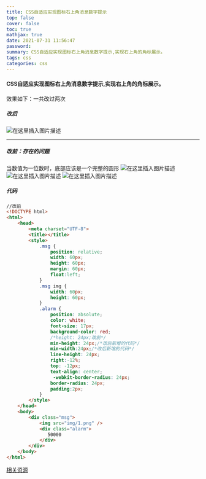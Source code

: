 ```yaml
---
title: CSS自适应实现图标右上角消息数字提示
top: false
cover: false
toc: true
mathjax: true
date: 2021-07-31 11:56:47
password:
summary: CSS自适应实现图标右上角消息数字提示,实现右上角的角标展示。
tags: css
categories: css
---
```


#### CSS自适应实现图标右上角消息数字提示,实现右上角的角标展示。

效果如下：一共改过两次

##### 改后

![在这里插入图片描述](https://img-blog.csdnimg.cn/20190725103545383.png)

------

##### 改前：存在的问题

当数值为一位数时，底部应该是一个完整的圆形
![在这里插入图片描述](https://img-blog.csdnimg.cn/20190725101646763.png)
![在这里插入图片描述](https://img-blog.csdnimg.cn/20190725101711663.png)
![在这里插入图片描述](https://img-blog.csdnimg.cn/20190725101718772.png)

##### 代码

```html
//改前
<!DOCTYPE html>
<html>
    <head>
        <meta charset="UTF-8">
        <title></title>
        <style>
            .msg {
                position: relative;
                width: 60px;
                height: 60px;
                margin: 60px;
				float:left;
            }
            .msg img {
                width: 60px;
                height: 60px;
            }
            .alarm {
                position: absolute;
                color: white;
                font-size: 17px;
                background-color: red;
                /*height: 24px;改前*/
                min-height: 24px;/*改后新增的代码*/
				min-width:24px;/*改后新增的代码*/
                line-height: 24px;
                right:-12%;
                top: -12px;
                text-align: center;
				 -webkit-border-radius: 24px;
                border-radius: 24px;
				padding:2px;
            }
        </style>
    </head>
    <body>
        <div class="msg">
            <img src="img/1.png" />
            <div class="alarm">
               50000
            </div>
        </div>
    </body>
</html>
```

[相关资源](https://blog.csdn.net/qq_36337754/article/details/97240414)